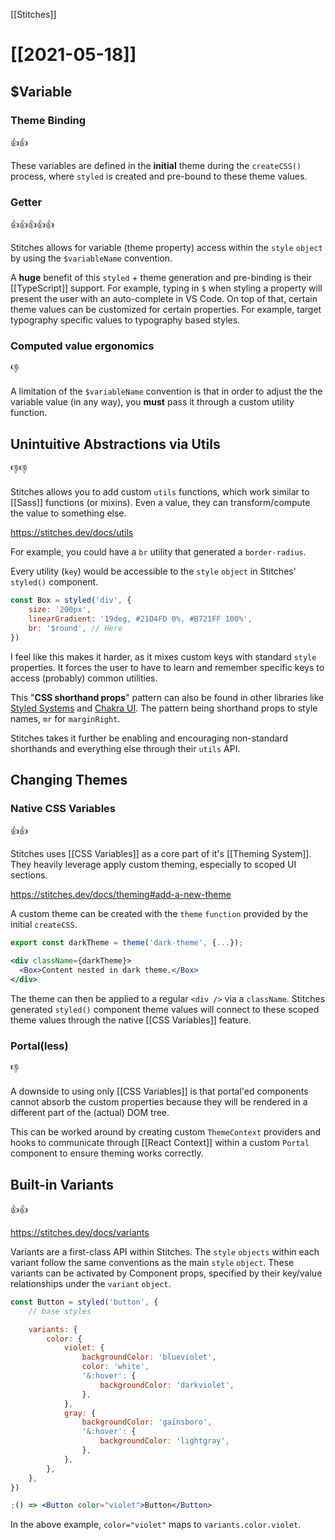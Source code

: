 [[Stitches]]

# [[2021-05-18]]

## $Variable

### Theme Binding

👍👍

These variables are defined in the **initial** theme during the `createCSS()` process, where `styled` is created and pre-bound to these theme values.

### Getter

👍👍👍👍👍

Stitches allows for variable (theme property) access within the `style` `object` by using the `$variableName` convention.

A **huge** benefit of this `styled` + theme generation and pre-binding is their [[TypeScript]] support. For example, typing in `$` when styling a property will present the user with an auto-complete in VS Code. On top of that, certain theme values can be customized for certain properties. For example, target typography specific values to typography based styles.

### Computed value ergonomics

👎

A limitation of the `$variableName` convention is that in order to adjust the the variable value (in any way), you **must** pass it through a custom utility function.

## Unintuitive Abstractions via Utils

👎👎

Stitches allows you to add custom `utils` functions, which work similar to [[Sass]] functions (or mixins). Even a value, they can transform/compute the value to something else.

https://stitches.dev/docs/utils

For example, you could have a `br` utility that generated a `border-radius`.

Every utility (`key`) would be accessible to the `style` `object` in Stitches' `styled()` component.

```jsx
const Box = styled('div', {
	size: '200px',
	linearGradient: '19deg, #21D4FD 0%, #B721FF 100%',
	br: '$round', // Here
})
```

I feel like this makes it harder, as it mixes custom keys with standard `style` properties. It forces the user to have to learn and remember specific keys to access (probably) common utilities.

This "**CSS shorthand props**" pattern can also be found in other libraries like [Styled Systems](https://styled-system.com/getting-started#margin--padding) and [Chakra UI](https://chakra-ui.com/docs/features/style-props). The pattern being shorthand props to style names, `mr` for `marginRight`.

Stitches takes it further be enabling and encouraging non-standard shorthands and everything else through their `utils` API.

## Changing Themes

### Native CSS Variables

👍👍

Stitches uses [[CSS Variables]] as a core part of it's [[Theming System]]. They heavily leverage apply custom theming, especially to scoped UI sections.

https://stitches.dev/docs/theming#add-a-new-theme

A custom theme can be created with the `theme` `function` provided by the initial `createCSS`.

```jsx
export const darkTheme = theme('dark-theme', {...});

<div className={darkTheme}>
  <Box>Content nested in dark theme.</Box>
</div>
```

The theme can then be applied to a regular `<div />` via a `className`. Stitches generated `styled()` component theme values will connect to these scoped theme values through the native [[CSS Variables]] feature.

### Portal(less)

👎

A downside to using only [[CSS Variables]] is that portal'ed components cannot absorb the custom properties because they will be rendered in a different part of the (actual) DOM tree.

This can be worked around by creating custom `ThemeContext` providers and hooks to communicate through [[React Context]] within a custom `Portal` component to ensure theming works correctly.

## Built-in Variants

👍👍

https://stitches.dev/docs/variants

Variants are a first-class API within Stitches. The `style` `objects` within each variant follow the same conventions as the main `style` `object`. These variants can be activated by Component props, specified by their key/value relationships under the `variant` `object`.

```jsx
const Button = styled('button', {
	// base styles

	variants: {
		color: {
			violet: {
				backgroundColor: 'blueviolet',
				color: 'white',
				'&:hover': {
					backgroundColor: 'darkviolet',
				},
			},
			gray: {
				backgroundColor: 'gainsboro',
				'&:hover': {
					backgroundColor: 'lightgray',
				},
			},
		},
	},
})

;() => <Button color="violet">Button</Button>
```

In the above example, `color="violet"` maps to `variants.color.violet`.
